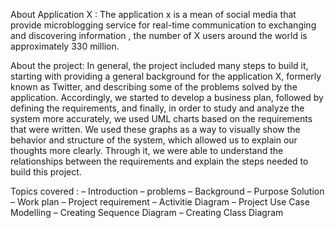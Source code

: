 About Application X :
The application x is a mean of social media
that provide microblogging service for real-time communication
to exchanging and discovering information , the number of X users around the world is approximately 330 million.

About the project:
In general, the project included many steps to build it,
starting with providing a general background for the application X, formerly known as Twitter,
and describing some of the problems solved by the application.
Accordingly, we started to develop a business plan, followed by defining the requirements,
and finally, in order to study and analyze the system more accurately,
we used UML charts based on the requirements that were written.
We used these graphs as a way to visually show the behavior and structure of the system,
which allowed us to explain our thoughts more clearly.
Through it, we were able to understand the relationships between the requirements and explain the steps needed to build this project.

Topics covered :
– Introduction 
– problems 
– Background 
– Purpose Solution
– Work plan
– Project requirement
– Activitie Diagram
– Project Use Case Modelling
– Creating Sequence Diagram 
– Creating Class Diagram 
